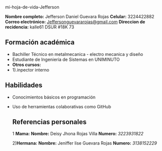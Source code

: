  mi-hoja-de-vida-Jefferson

**Nombre completo:** Jefferson Daniel Guevara Rojas 
**Celular:** 3224422882
**Correo electrónico:** Jeffersonguevararojas@gmail.com
**Direccion de recidencia:** kalle61 DSUR #18K 73
 ## Formación académica
- Bachiller Técnico en metalmecanica - electro mecanica y diseño 
- Estudiante de Ingeniería de Sistemas en UNIMINUTO
- **Otros cursos:**
- 1).inpector interno

## Habilidades
- Conocimientos básicos en programación
- Uso de herramientas colaborativas como GitHub

  ## Referencias personales
  1 **Mama:**
  **Nombre:** Deisy Jhona Rojas Villa
  **Numero:** *3223931822* 

  2)**Hermana:**
  **Nombre:** Jeniffer lise Guevara Rojas
  **Numero:** *3138152229*
  

